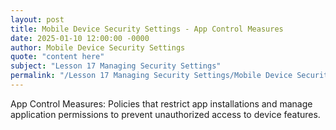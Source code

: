 ```yaml
---
layout: post
title: Mobile Device Security Settings - App Control Measures
date: 2025-01-10 12:00:00 -0000
author: Mobile Device Security Settings
quote: "content here"
subject: "Lesson 17 Managing Security Settings"
permalink: "/Lesson 17 Managing Security Settings/Mobile Device Security Settings/Mobile Device Security Settings - App Control Measures"
---
```


App Control Measures: Policies that restrict app installations and manage application permissions to prevent unauthorized access to device features.
